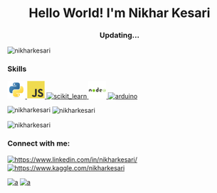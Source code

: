 <h1 align="center">Hello World! I'm Nikhar Kesari</h1>
<h3 align="center">Updating... </h3>

<p align="left"> <img src="https://komarev.com/ghpvc/?username=nikharkesari&label=Profile%20views&color=0e75b6&style=flat" alt="nikharkesari" /> </p>

<h3 align="left">Skills</h3>
<p align="left"> 
<a href="https://www.python.org" target="_blank"> <img src="https://raw.githubusercontent.com/devicons/devicon/master/icons/python/python-original.svg" alt="python" width="40" height="40"/> </a>
<a href="https://developer.mozilla.org/en-US/docs/Web/JavaScript" target="_blank"> <img src="https://raw.githubusercontent.com/devicons/devicon/master/icons/javascript/javascript-original.svg" alt="javascript" width="40" height="40"/> </a>
<a href="https://scikit-learn.org/" target="_blank"> <img src="https://upload.wikimedia.org/wikipedia/commons/0/05/Scikit_learn_logo_small.svg" alt="scikit_learn" width="40" height="40"/> </a>
<a href="https://nodejs.org" target="_blank"> <img src="https://raw.githubusercontent.com/devicons/devicon/master/icons/nodejs/nodejs-original-wordmark.svg" alt="nodejs" width="40" height="40"/> </a> 
<a href="https://www.arduino.cc/" target="_blank"> <img src="https://cdn.worldvectorlogo.com/logos/arduino-1.svg" alt="arduino" width="40" height="40"/> </a>
</p>

<p><img align="left" src="https://github-readme-stats.vercel.app/api/top-langs?username=nikharkesari&show_icons=true&locale=en&layout=compact" alt="nikharkesari" /></p>

<p>&nbsp;<img align="center" src="https://github-readme-stats.vercel.app/api?username=nikharkesari&show_icons=true&locale=en" alt="nikharkesari" /></p>

<p><img align="center" src="https://github-readme-streak-stats.herokuapp.com/?user=nikharkesari&" alt="nikharkesari"/>
</p>

<h3 align="left">Connect with me:</h3>
<p align="left">
<a href="https://www.linkedin.com/in/nikharkesari/" target="blank"><img align="center" src="https://raw.githubusercontent.com/rahuldkjain/github-profile-readme-generator/master/src/images/icons/Social/linked-in-alt.svg" alt="https://www.linkedin.com/in/nikharkesari/" height="30" width="40" /></a>
<a href="https://www.kaggle.com/nikharkesari" target="blank"><img align="center" src="https://raw.githubusercontent.com/rahuldkjain/github-profile-readme-generator/master/src/images/icons/Social/kaggle.svg" alt="https://www.kaggle.com/nikharkesari" height="30" width="40" /></a>
</p>
<a href="https://instagram.com/nikharkesari" target="blank"><img align="center" src="https://raw.githubusercontent.com/rahuldkjain/github-profile-readme-generator/master/src/images/icons/Social/instagram.svg" alt="a" height="30" width="40" /></a>
<a href="https://www.hackerrank.com/nikharkesari" target="blank"><img align="center" src="https://raw.githubusercontent.com/rahuldkjain/github-profile-readme-generator/master/src/images/icons/Social/hackerrank.svg" alt="a" height="30" width="40" /></a>
